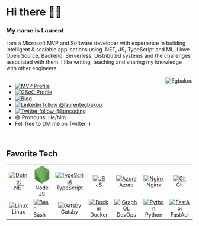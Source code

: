 <h1 align="left" id="egbakou-title">Hi there 👋🏽</h1>
<h3 align="left">My name is Laurent</h3>
I am a Microsoft MVP and Software developer with experience in building intelligent & scalable applications using .NET, JS, TypeScript and ML.
I love Open Source, Backend, Serverless, Distributed systems and the challenges associated with them.
I like writing, teaching and sharing my knowledge with other engineers.
<br><br>

<a href="#egbakou-title">
  <img src="https://github-readme-stats.vercel.app/api?username=egbakou&show_icons=true&theme=react&count_private=true&include_all_commits=true" alt="Egbakou" align="right" />
</a>

- [![MVP Profile](https://img.shields.io/badge/MVP-Developer%20Technologies%20🏆-blue?style=flat&logo=microsoft)](https://mvp.microsoft.com/en-us/PublicProfile/5003669) &nbsp;
- [![GSoC Profile](https://img.shields.io/badge/GSoC-Google%20Summer%20Of%20Code%20🏆-blue?style=flat&logo=google)](https://summerofcode.withgoogle.com/archive/2021/projects/6531276810485760) &nbsp;
- [![Blog](https://img.shields.io/badge/Blog-lioncoding.com-brightgreen)](https://lioncoding.com) &nbsp;
- [![Linkedin follow @laurentegbakou](https://img.shields.io/badge/-laurentegbakou-blue?style=flat-square&logo=Linkedin&logoColor=white&link=https://www.linkedin.com/in/laurentegbakou/)](https://www.linkedin.com/in/laurentegbakou/)
- [![Twitter follow @lioncoding](https://img.shields.io/twitter/follow/lioncoding?style=social)](https://twitter.com/lioncoding)
- 😄 Pronouns: He/him
- Fell free to DM me on Twitter :)

<br>

<h2 align="left" id="egbakou-tech">Favorite Tech</h2>
<table align="center">
  <tr>
    <td align="center" width="96">
      <a href="#egbakou-tech">
        <img src="https://upload.wikimedia.org/wikipedia/commons/a/a3/.NET_Logo.svg" width="48" height="48" alt="Dotnet" />
      </a>
      <br>.NET
    </td>
     <td align="center" width="96">
      <a href="#egbakou-tech">
        <img src="https://raw.githubusercontent.com/github/explore/80688e429a7d4ef2fca1e82350fe8e3517d3494d/topics/nodejs/nodejs.png" width="48" height="48" alt="Node JS" />
      </a>
      <br>Node JS
    </td>
    <td align="center" width="96">
      <a href="#egbakou-tech">
        <img src="https://upload.wikimedia.org/wikipedia/commons/thumb/4/4c/Typescript_logo_2020.svg/1200px-Typescript_logo_2020.svg.png" width="48" height="48" alt="TypeScript" />
      </a>
      <br>TypeScript
    </td>
    <td align="center" width="96">
      <a href="#egbakou-tech">
        <img src="https://upload.wikimedia.org/wikipedia/commons/6/6a/JavaScript-logo.png" width="48" height="48" alt="JS" />
      </a>
      <br>JS
    </td>
    <td align="center" width="96">
      <a href="#egbakou-tech">
        <img src="https://i.ibb.co/jDGr3z0/azure-removebg-preview.png" width="48" height="48" alt="Azure" />
      </a>
      <br>Azure
    </td>
    <td align="center"  width="96">
      <a href="#egbakou-tech">
        <img src="https://symbols.getvecta.com/stencil_89/48_nginx-icon.09661a73ff.svg" width="50" height="48" alt="Nginx" />
      </a>
      <br>Nginx
    </td>
     <td align="center" width="96">
      <a href="#egbakou-tech" >
        <img src="https://upload.wikimedia.org/wikipedia/commons/thumb/3/3f/Git_icon.svg/1200px-Git_icon.svg.png" width="48" height="48" alt="Git" />
      </a>
      <br>Git
    </td>
  </tr>
  
  <tr>
    <td align="center" width="96">
      <a href="#egbakou-tech" >
        <img src="https://camo.githubusercontent.com/d7574156c7a1844d3c2907bae0e76254cca759290c08e08a6ef2bd7543c8c0ca/68747470733a2f2f692e6962622e636f2f737331374b47302f63376238313133323437666563643833626439623565643562643366333464352d72656d6f766562672d707265766965772e706e67" width="48" height="48" alt="Linux" />
      </a>
      <br>Linux
    </td>
     <td align="egbakou" width="96">
      <a href="#egbakou-tech">
        <img src="https://bashlogo.com/img/symbol/png/full_colored_dark.png" width="48" height="48" alt="Bash" />
      </a>
      <br>Bash
    </td>
    <td align="center"  width="96">
      <a href="#egbakou-tech">
        <img src="https://static.cdnlogo.com/logos/g/42/gatsby.svg" width="48" height="48" alt="Gatsby" />
      </a>
      <br>Gatsby
    </td>
    <td align="center" width="96">
      <a href="#egbakou-tech">
        <img src="https://www.docker.com/wp-content/uploads/2022/03/vertical-logo-monochromatic.png" width="48" height="48" alt="Docker" />
      </a>
      <br>Docker
    </td>
    <td align="center" width="96">
      <a href="#egbakou-tech" >
        <img src="https://upload.wikimedia.org/wikipedia/commons/0/05/Devops-toolchain.svg" width="48" height="48" alt="GraphQL" />
      </a>
      <br>DevOps
    </td>
    <td align="center" width="96">
      <a href="#egbakou-tech">
        <img src="https://upload.wikimedia.org/wikipedia/commons/thumb/c/c3/Python-logo-notext.svg/1200px-Python-logo-notext.svg.png" width="48" height="48" alt="Python" />
      </a>
      <br>Python
    </td>
    <td align="center" width="96">
      <a href="#egbakou-tech" >
        <img src="https://seeklogo.com/images/F/fastapi-logo-541BAA112F-seeklogo.com.png" width="48" height="48" alt="FastApi" />
      </a>
      <br>FastApi
    </td>
  </tr>
    
</table>
